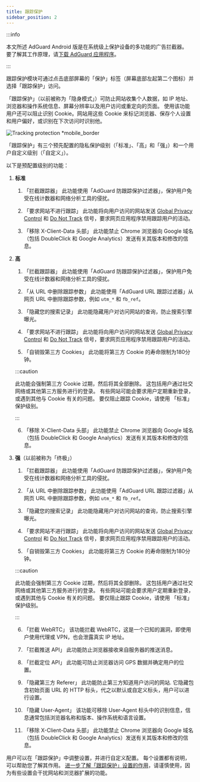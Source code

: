 ```yaml
---
title: 跟踪保护
sidebar_position: 2
---
```


:::info

本文所述 AdGuard Android 版是在系统级上保护设备的多功能的广告拦截器。 要了解其工作原理，请[下载 AdGuard 应用程序](https://agrd.io/download-kb-adblock)。

:::

跟踪保护模块可通过点击底部屏幕的「保护」标签（屏幕底部左起第二个图标）并选择「跟踪保护」访问。

「跟踪保护」（以前被称为「隐身模式」）可防止网站收集个人数据，如 IP 地址、浏览器和操作系统信息、屏幕分辨率以及用户访问或重定向的页面。 使用该功能用户还可以阻止识别 Cookie。网站用这些 Cookie 来标记浏览器、保存个人设置和用户偏好，或识别在下次访问时识别他。

![Tracking protection \*mobile_border](https://cdn.adtidy.org/blog/new/y5fuztracking_protection.png)

「跟踪保护」有三个预先配置的隐私保护级别（「标准」、「高」和「强」）和一个用户自定义级别（「自定义」）。

以下是预配置级别的功能：

1. **标准**

    1. 「拦截跟踪器」 此功能使用「AdGuard 防跟踪保护过滤器」，保护用户免受在线计数器和网络分析工具的侵扰。

    2. 「要求网站不进行跟踪」 此功能将向用户访问的网站发送 [Global Privacy Control](https://globalprivacycontrol.org/) 和 [Do Not Track](https://en.wikipedia.org/wiki/Do_Not_Track) 信号，要求网页应用程序禁用跟踪用户的活动。

    3. 「移除 X-Client-Data 头部」 此功能禁止 Chrome 浏览器向 Google 域名（包括 DoubleClick 和 Google Analytics）发送有关其版本和修改的信息。

2. **高**

    1. 「拦截跟踪器」 此功能使用「AdGuard 防跟踪保护过滤器」，保护用户免受在线计数器和网络分析工具的侵扰。

    2. 「从 URL 中删除跟踪参数」 此功能使用「AdGuard URL 跟踪过滤器」从网页 URL 中删除跟踪参数，例如 `utm_*` 和 `fb_ref`。

    3. 「隐藏您的搜索记录」 此功能隐藏用户对访问网站的查询，防止搜索引擎曝光。

    4. 「要求网站不进行跟踪」 此功能将向用户访问的网站发送 [Global Privacy Control](https://globalprivacycontrol.org/) 和 [Do Not Track](https://en.wikipedia.org/wiki/Do_Not_Track) 信号，要求网页应用程序禁用跟踪用户的活动。

    5. 「自销毁第三方 Cookies」 此功能将第三方 Cookie 的寿命限制为180分钟。

    :::caution

    此功能会强制第三方 Cookie 过期，然后将其全部删除。 这包括用户通过社交网络或其他第三方服务进行的登录。 有些网站可能会要求用户定期重新登录，或遇到其他与 Cookie 有关的问题。 要仅阻止跟踪 Cookie，请使用 「标准」保护级别。

    :::

    6. 「移除 X-Client-Data 头部」 此功能禁止 Chrome 浏览器向 Google 域名（包括 DoubleClick 和 Google Analytics）发送有关其版本和修改的信息。

3. **强**（以前被称为「终极」）

    1. 「拦截跟踪器」 此功能使用「AdGuard 防跟踪保护过滤器」，保护用户免受在线计数器和网络分析工具的侵扰。

    2. 「从 URL 中删除跟踪参数」 此功能使用「AdGuard URL 跟踪过滤器」从网页 URL 中删除跟踪参数，例如 `utm_*` 和 `fb_ref`。

    3. 「隐藏您的搜索记录」 此功能隐藏用户对访问网站的查询，防止搜索引擎曝光。

    4. 「要求网站不进行跟踪」 此功能将向用户访问的网站发送 [Global Privacy Control](https://globalprivacycontrol.org/) 和 [Do Not Track](https://en.wikipedia.org/wiki/Do_Not_Track) 信号，要求网页应用程序禁用跟踪用户的活动。

    5. 「自销毁第三方 Cookies」 此功能将第三方 Cookie 的寿命限制为180分钟。

    :::caution

    此功能会强制第三方 Cookie 过期，然后将其全部删除。 这包括用户通过社交网络或其他第三方服务进行的登录。 有些网站可能会要求用户定期重新登录，或遇到其他与 Cookie 有关的问题。 要仅阻止跟踪 Cookie，请使用 「标准」保护级别。

    :::

    6. 「拦截 WebRTC」 该功能拦截 WebRTC，这是一个已知的漏洞，即使用户使用代理或 VPN，也会泄露真实 IP 地址。

    7. 「拦截推送 API」 此功能防止浏览器接收来自服务器的推送消息。

    8. 「拦截定位 API」 此功能可防止浏览器访问 GPS 数据并确定用户的位置。

    9. 「隐藏第三方 Referer」 此功能防止第三方知道用户访问的网站. 它隐藏包含初始页面 URL 的 HTTP 标头，代之以默认或自定义标头，用户可以进行设置。

    10. 「隐藏 User-Agent」 该功能可移除 User-Agent 标头中的识别信息，信息通常包括浏览器名称和版本、操作系统和语言设置。

    11. 「移除 X-Client-Data 头部」 此功能禁止 Chrome 浏览器向 Google 域名（包括 DoubleClick 和 Google Analytics）发送有关其版本和修改的信息。

用户可以在「跟踪保护」中调整设置，并进行自定义配置。 每个设置都有说明，可以帮助您了解其作用。 [进一步了解「跟踪保护」设置的作用](/general/stealth-mode)，请谨慎使用，因为有些设置会干扰网站和浏览器扩展的功能。

